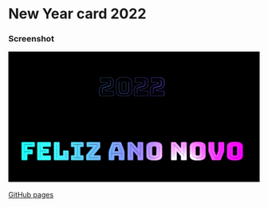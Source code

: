 # New Year card 2022

### Screenshot

![](./screenshot.png)

[GitHub pages](https://kari-osk.github.io/new-year-card-2022/ "Feliz Ano Novo | Happy New Year")


